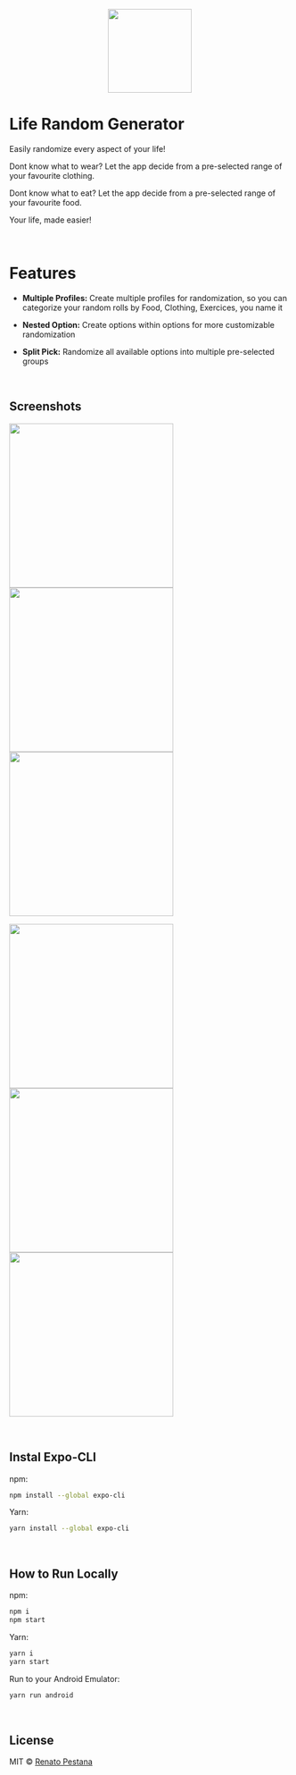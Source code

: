 <p style="text-align: center">
  <img src="./assets/icon.png" width="150" />
</p>

# Life Random Generator

Easily randomize every aspect of your life! 

Dont know what to wear? Let the app decide from a pre-selected range of your favourite clothing.

Dont know what to eat? Let the app decide from a pre-selected range of your favourite food.

Your life, made easier!

<br>

# Features

* **Multiple Profiles:** Create multiple profiles for randomization, so you can categorize your random rolls by Food, Clothing, Exercices, you name it

* **Nested Option:** Create options within options for more customizable randomization

* **Split Pick:** Randomize all available options into multiple pre-selected groups

<br>

## Screenshots

<p float="left">
  <img src="./assets/Screenshots/1.jpg" width="294"/>
  <img src="./assets/Screenshots/2.jpg" width="294"/>
  <img src="./assets/Screenshots/3.jpg" width="294"/>
</p>
<p float="left">
  <img src="./assets/Screenshots/4.jpg" width="294"/>
  <img src="./assets/Screenshots/5.jpg" width="294"/>
  <img src="./assets/Screenshots/6.jpg" width="294"/>
</p>

<br>

## Instal Expo-CLI
npm:

```sh
npm install --global expo-cli
```

Yarn:

```sh
yarn install --global expo-cli
```

<br>

## How to Run Locally

npm:

```sh
npm i
npm start
```

Yarn:

```sh
yarn i
yarn start
```

Run to your Android Emulator:

```sh
yarn run android 
```

<br>

## License

MIT © [Renato Pestana](https://github.com/3nvy)
